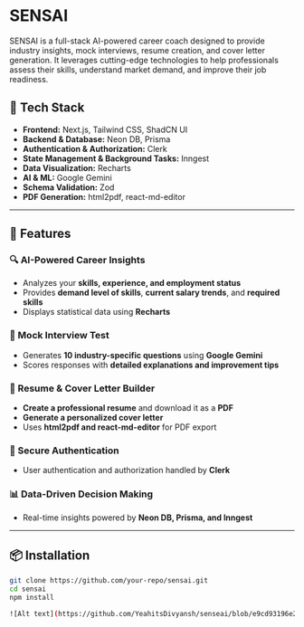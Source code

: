 # SENSAI

SENSAI is a full-stack AI-powered career coach designed to provide industry insights, mock interviews, resume creation, and cover letter generation. It leverages cutting-edge technologies to help professionals assess their skills, understand market demand, and improve their job readiness.

## 🚀 Tech Stack

- **Frontend:** Next.js, Tailwind CSS, ShadCN UI  
- **Backend & Database:** Neon DB, Prisma  
- **Authentication & Authorization:** Clerk  
- **State Management & Background Tasks:** Inngest  
- **Data Visualization:** Recharts  
- **AI & ML:** Google Gemini  
- **Schema Validation:** Zod  
- **PDF Generation:** html2pdf, react-md-editor  

---

## 🌟 Features  

### 🔍 AI-Powered Career Insights  
- Analyzes your **skills, experience, and employment status**  
- Provides **demand level of skills**, **current salary trends**, and **required skills**  
- Displays statistical data using **Recharts**  

### 🎯 Mock Interview Test  
- Generates **10 industry-specific questions** using **Google Gemini**  
- Scores responses with **detailed explanations and improvement tips**  

### 📄 Resume & Cover Letter Builder  
- **Create a professional resume** and download it as a **PDF**  
- **Generate a personalized cover letter**  
- Uses **html2pdf and react-md-editor** for PDF export  

### 🔐 Secure Authentication  
- User authentication and authorization handled by **Clerk**  

### 📊 Data-Driven Decision Making  
- Real-time insights powered by **Neon DB, Prisma, and Inngest**  

---

## 📦 Installation  

```sh
git clone https://github.com/your-repo/sensai.git
cd sensai
npm install

![Alt text](https://github.com/YeahitsDivyansh/senseai/blob/e9cd93196e2be06e3818ab0ab24fd2a9348655f6/Screenshot%202025-02-17%20232741.png)
